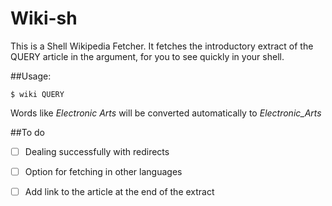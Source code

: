 Wiki-sh
=======
This is a Shell Wikipedia Fetcher. It fetches the introductory extract of the QUERY article in the argument, for you to see quickly in your shell.

##Usage:

```shell
$ wiki QUERY
```

Words like *Electronic Arts* will be converted automatically to *Electronic_Arts*

##To do

- [ ] Dealing successfully with redirects
- [ ] Option for fetching in other languages
- [ ] Add link to the article at the end of the extract

